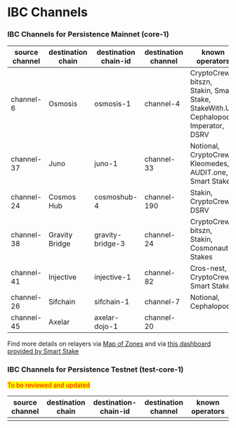 # IBC Channels

### **IBC Channels for Persistence Mainnet (core-1)**

| source channel | destination chain | destination chain-id | destination channel | known operators                                                                                |
| -------------- | ----------------- | -------------------- | ------------------- | ---------------------------------------------------------------------------------------------- |
| channel-6      | Osmosis           | osmosis-1            | channel-4           | CryptoCrew, bitszn, Stakin, Smart Stake, StakeWith.Us, Cephalopod, Imperator, DSRV             |
| channel-37     | Juno              | juno-1               | channel-33          | Notional, CryptoCrew, Kleomedes, AUDIT.one, Smart Stake                                        |
| channel-24     | Cosmos Hub        | cosmoshub-4          | channel-190         | Stakin, CryptoCrew, DSRV                                                                       |
| channel-38     | Gravity Bridge    | gravity-bridge-3     | channel-24          | CryptoCrew, bitszn, Stakin, Cosmonaut Stakes                                                   |
| channel-41     | Injective         | injective-1          | channel-82          | Cros-nest, CryptoCrew, Smart Stake                                                             |
| channel-26     | Sifchain          | sifchain-1           | channel-7           | Notional, Cephalopod                                                                           |
| channel-45     | Axelar            | axelar-dojo-1        | channel-20          |                                                                                                |

Find more details on relayers via [Map of Zones](https://mapofzones.com/zones/core-1/peers?columnKey=ibcVolumeIn\&period=30d) and via [this dashboard provided by Smart Stake](https://relayers.smartstake.io/network/XPRT)

### **IBC Channels for Persistence Testnet (test-core-1)**

<mark style="color:red;">To be reviewed and updated</mark>

| source channel | destination chain | destination-chain-id | destination channel | known operators |
| -------------- | ----------------- | -------------------- | ------------------- | --------------- |
|                |                   |                      |                     |                 |

